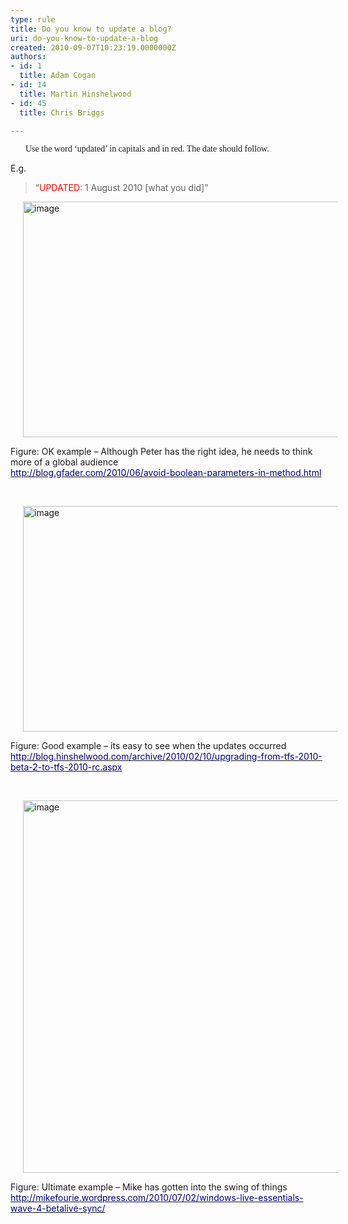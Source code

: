 ```yaml
---
type: rule
title: Do you know to update a blog?
uri: do-you-know-to-update-a-blog
created: 2010-09-07T10:23:19.0000000Z
authors:
- id: 1
  title: Adam Cogan
- id: 14
  title: Martin Hinshelwood
- id: 45
  title: Chris Briggs

---
```




<span class='intro'> <span><font face="Calibri"><p style="margin&#58;0cm 0cm 0pt 18pt;"><span><font face="Calibri">Use the word ‘updated’ in capitals and in red. The date should follow. </font></span></p></font></span> </span>

<p>E.g. &#160; </p>
<blockquote><p>“<font color="#ff0000">UPDATED</font>&#58; 1 August 2010 [what you did]”</p></blockquote>
<p><img title="image" border="0" alt="image" src="/Communication/RulesToBetterBlogging/PublishingImages/RulesBloggingUpdate_OKPeter.jpg" style="border-top&#58;0px;height&#58;377px;border-right&#58;0px;background-image&#58;none;border-bottom&#58;0px;padding-top&#58;0px;padding-left&#58;0px;margin&#58;0px 20px;border-left&#58;0px;display&#58;inline;padding-right&#58;0px;width&#58;800px;" /> </p>
<p>Figure&#58; OK example&#160;– Although Peter has the right idea, he needs to think more of a global audience<br><a href="http&#58;//blog.gfader.com/2010/06/avoid-boolean-parameters-in-method.html" shape="rect"><font color="#000080">http&#58;//blog.gfader.com/2010/06/avoid-boolean-parameters-in-method.html</font></a> </p>
<p>&#160; </p>
<p><img title="image" border="0" alt="image" src="/Communication/RulesToBetterBlogging/PublishingImages/RulesBloggingUpdate_GoodMartin.jpg" style="border-top&#58;0px;height&#58;361px;border-right&#58;0px;background-image&#58;none;border-bottom&#58;0px;padding-top&#58;0px;padding-left&#58;0px;margin&#58;0px 20px;border-left&#58;0px;display&#58;inline;padding-right&#58;0px;width&#58;800px;" /> </p>
<p>Figure&#58; Good example&#160;– its easy to see when the updates occurred<br><a href="http&#58;//blog.hinshelwood.com/archive/2010/02/10/upgrading-from-tfs-2010-beta-2-to-tfs-2010-rc.aspx" shape="rect"><font color="#000080">http&#58;//blog.hinshelwood.com/archive/2010/02/10/upgrading-from-tfs-2010-beta-2-to-tfs-2010-rc.aspx</font></a> </p>
<p>&#160; </p>
<p><img title="image" border="0" alt="image" src="/Communication/RulesToBetterBlogging/PublishingImages/RulesBloggingUpdate_UltimateMike.jpg" style="border-top&#58;0px;height&#58;596px;border-right&#58;0px;background-image&#58;none;border-bottom&#58;0px;padding-top&#58;0px;padding-left&#58;0px;margin&#58;0px 20px;border-left&#58;0px;display&#58;inline;padding-right&#58;0px;width&#58;800px;" /> </p>
<p>Figure&#58; Ultimate example&#160;– Mike has gotten into the swing of things<br><a href="http&#58;//mikefourie.wordpress.com/2010/07/02/windows-live-essentials-wave-4-betalive-sync/" shape="rect"><font color="#000080">http&#58;//mikefourie.wordpress.com/2010/07/02/windows-live-essentials-wave-4-betalive-sync/</font></a></p>


